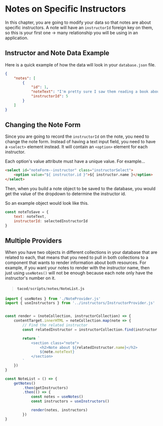 # Notes on Specific Instructors

In this chapter, you are going to modify your data so that notes are about specific instructors. A note will have an `instructorId` foreign key on them, so this is your first one -> many relationship you will be using in an application.

## Instructor and Note Data Example

Here is a quick example of how the data will look in your `database.json` file.

```json
{
    "notes": [
        {
            "id": 1,
            "noteText": "I'm pretty sure I saw them reading a book about... themselves?",
            "instructorId": 5
        }
    ]
}
```

## Changing the Note Form

Since you are going to record the `instructorId` on the note, you need to change the note form. Instead of having a text input field, you need to have a `<select>` element instead. It will contain an `<option>` element for each instructor.

Each option's value attribute must have a unique value. For example...

```html
<select id="noteForm--instructor" class="instructorSelect">
    <option value="${ instructor.id }">${ instructor.name }</option>
</select>
```

Then, when you build a note object to be saved to the database, you would get the value of the dropdown to determine the instructor id.

So an example object would look like this.

```js
const noteToSave = {
    text: noteText,
    instructorId: selectedInstructorId
}
```

## Multiple Providers

When you have two objects in different collections in your database that are related to each, that means that you need to pull in both collections to a component that wants to render information about both resources. For example, if you want your notes to render with the instructor name, then just using `useNotes()` will not be enough because each note only have the instructor's number on it.

> #### `tacod/scripts/notes/NoteList.js`

```js
import { useNotes } from './NoteProvider.js'
import { useInstructors } from '../instructors/InstructorProvider.js'


const render = (noteCollection, instructorCollection) => {
    contentTarget.innerHTML = noteCollection.map(note => {
        // Find the related instructor
        const relatedInstructor = instructorCollection.find(instructor => instructor.id === note.instructorId)

        return `
            <section class="note">
                <h2>Note about ${relatedInstructor.name}</h2>
                ${note.noteText}
            </section>
        `
    })
}

const NoteList = () => {
    getNotes()
        .then(getInstructors)
        .then(() => {
            const notes = useNotes()
            const instructors = useInstructors()

            render(notes, instructors)
        })
}
```
